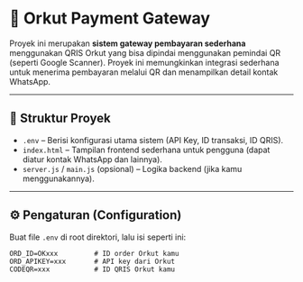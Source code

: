 # 🏦 Orkut Payment Gateway

Proyek ini merupakan **sistem gateway pembayaran sederhana** menggunakan QRIS Orkut yang bisa dipindai menggunakan pemindai QR (seperti Google Scanner). Proyek ini memungkinkan integrasi sederhana untuk menerima pembayaran melalui QR dan menampilkan detail kontak WhatsApp.

---

## 📁 Struktur Proyek

- `.env` – Berisi konfigurasi utama sistem (API Key, ID transaksi, ID QRIS).
- `index.html` – Tampilan frontend sederhana untuk pengguna (dapat diatur kontak WhatsApp dan lainnya).
- `server.js` / `main.js` (opsional) – Logika backend (jika kamu menggunakannya).

---

## ⚙️ Pengaturan (Configuration)

Buat file `.env` di root direktori, lalu isi seperti ini:

```env
ORD_ID=OKxxx         # ID order Orkut kamu
ORD_APIKEY=xxx       # API key dari Orkut
CODEQR=xxx           # ID QRIS Orkut kamu